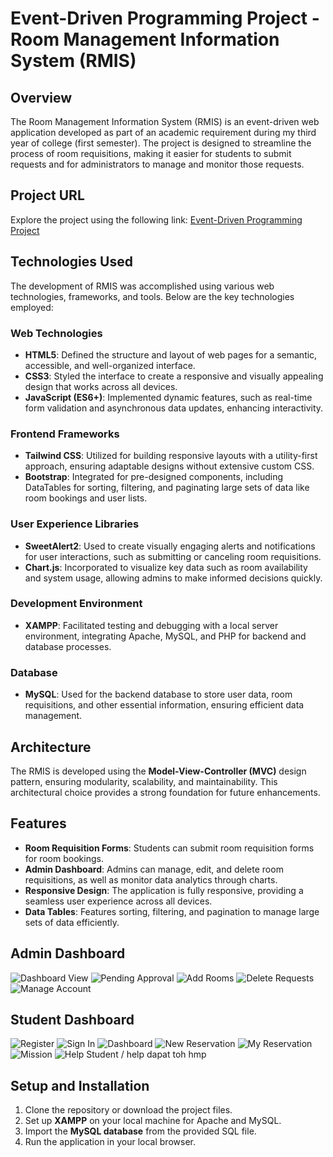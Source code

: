 # Event-Driven Programming Project - Room Management Information System (RMIS)

## Overview
The Room Management Information System (RMIS) is an event-driven web application developed as part of an academic requirement during my third year of college (first semester). The project is designed to streamline the process of room requisitions, making it easier for students to submit requests and for administrators to manage and monitor those requests.

## Project URL
Explore the project using the following link: [Event-Driven Programming Project](http://rmis.ct.ws/)

## Technologies Used
The development of RMIS was accomplished using various web technologies, frameworks, and tools. Below are the key technologies employed:

### **Web Technologies**
- **HTML5**: Defined the structure and layout of web pages for a semantic, accessible, and well-organized interface.
- **CSS3**: Styled the interface to create a responsive and visually appealing design that works across all devices.
- **JavaScript (ES6+)**: Implemented dynamic features, such as real-time form validation and asynchronous data updates, enhancing interactivity.

### **Frontend Frameworks**
- **Tailwind CSS**: Utilized for building responsive layouts with a utility-first approach, ensuring adaptable designs without extensive custom CSS.
- **Bootstrap**: Integrated for pre-designed components, including DataTables for sorting, filtering, and paginating large sets of data like room bookings and user lists.

### **User Experience Libraries**
- **SweetAlert2**: Used to create visually engaging alerts and notifications for user interactions, such as submitting or canceling room requisitions.
- **Chart.js**: Incorporated to visualize key data such as room availability and system usage, allowing admins to make informed decisions quickly.

### **Development Environment**
- **XAMPP**: Facilitated testing and debugging with a local server environment, integrating Apache, MySQL, and PHP for backend and database processes.

### **Database**
- **MySQL**: Used for the backend database to store user data, room requisitions, and other essential information, ensuring efficient data management.

## Architecture
The RMIS is developed using the **Model-View-Controller (MVC)** design pattern, ensuring modularity, scalability, and maintainability. This architectural choice provides a strong foundation for future enhancements.

## Features
- **Room Requisition Forms**: Students can submit room requisition forms for room bookings.
- **Admin Dashboard**: Admins can manage, edit, and delete room requisitions, as well as monitor data analytics through charts.
- **Responsive Design**: The application is fully responsive, providing a seamless user experience across all devices.
- **Data Tables**: Features sorting, filtering, and pagination to manage large sets of data efficiently.

## Admin Dashboard
![Dashboard View](screenshots/admin/dashboard.png)
![Pending Approval](screenshots/admin/pending_approval.png)
![Add Rooms](screenshots/admin/add_rooms.png)
![Delete Requests](screenshots/admin/delete_requests.png)
![Manage Account](screenshots/admin/manage_account.png)

## Student Dashboard
![Register](screenshots/student/register.png)
![Sign In](screenshots/student/sign-in.png)
![Dashboard](screenshots/student/dashboard.png)
![New Reservation](screenshots/student/new_Reservation.png)
![My Reservation](screenshots/student/my_reservation.png)
![Mission](screenshots/student/mission.png)
![Help](screenshots/student/help.png) Student / help dapat toh hmp


## Setup and Installation
1. Clone the repository or download the project files.
2. Set up **XAMPP** on your local machine for Apache and MySQL.
3. Import the **MySQL database** from the provided SQL file.
4. Run the application in your local browser.

